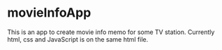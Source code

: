 # movieInfoApp
This is an app to create movie info memo for some TV station.
Currently html, css and JavaScript is on the same html file.

